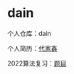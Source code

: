 # dain
个人仓库：dain

个人简历：[代家鑫](https://dain-xin.github.io/dain/DJX-BIO.html)

2022算法复习：[题目](https://github.com/Dain-xin/dain/blob/main/examination/2022算法.md)
